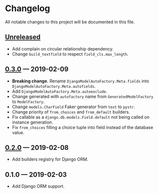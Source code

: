 # Changelog
All notable changes to this project will be documented in this file.

## [Unreleased]
- Add complain on circular relationship dependency.
- Change `build_textfield` to respect `field_cls.max_length`.

## [0.3.0] — 2019-02-09
- **Breaking change.** Rename `DjangoModelAutoFactory.Meta.fields` into
`DjangoModelAutoFactory.Meta.autofields`.
- Add `DjangoModelAutoFactory.Meta.autoexclude`.
- Change generated with `autofactory` name from `GeneratedModelFactory` to 
`ModelFactory`.
- Change `models.CharField` Faker generator from `text` to `pystr`.
- Change priority of `from_choices` and `from_default` builders.
- Fix callable as a `django.db.models.Field.default` not being called on 
instance generation.
- Fix `from_choices` filling a choice tuple into field instead of the database
value.

## [0.2.0] — 2019-02-08
- Add builders registry for Django ORM.

## 0.1.0 — 2019-02-03
- Add Django ORM support.

[Unreleased]: https://github.com/nickgashkov/autofactoryboy/compare/HEAD...v0.3.0
[0.3.0]: https://github.com/nickgashkov/autofactoryboy/compare/v0.2.0...v0.3.0
[0.2.0]: https://github.com/nickgashkov/autofactoryboy/compare/v0.1.0...v0.2.0
